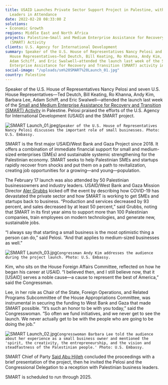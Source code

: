```yaml
---
title: USAID Launches Private Sector Support Project in Palestine, with Congressional
  Leaders in Attendance
date: 2022-02-28 08:33:00 Z
solutions:
- Economic Growth
regions: Middle East and North Africa
projects: Palestine—Small and Medium Enterprise Assistance for Recovery and Transition
  (SMART) Activity
clients: U.S. Agency for International Development
summary: Speaker of the U.S. House of Representatives Nancy Pelosi and seven U.S.
  House Representatives—Ted Deutch, Bill Keating, Ro Khanna, Andy Kim, Barbara Lee,
  Adam Schiff, and Eric Swalwell—attended the launch last week of the Small and Medium
  Enterprise Assistance for Recovery and Transition (SMART) activity in Palestine.
social-image: "/uploads/sm%20SMART%20Launch_01.jpg"
country: Palestine
---
```


Speaker of the U.S. House of Representatives Nancy Pelosi and seven U.S. House Representatives—Ted Deutch, Bill Keating, Ro Khanna, Andy Kim, Barbara Lee, Adam Schiff, and Eric Swalwell—attended the launch last week of the [Small and Medium Enterprise Assistance for Recovery and Transition (SMART) Activity](https://www.dai.com/our-work/projects/palestine-small-and-medium-enterprise-assistance-for-recovery-and-transition-smart-activity) in Palestine. Pelosi praised the efforts of the U.S. Agency for International Development (USAID) and the SMART project. 

![SMART Launch_01.jpeg](/uploads/SMART%20Launch_01.jpeg)`Speaker of the U.S. House of Representatives Nancy Pelosi discusses the important role of small businesses. Photo: U.S. Embassy.`

SMART is the first major USAID/West Bank and Gaza Project since 2018. It offers a combination of immediate financial support for small and medium-sized enterprises (SMEs) and sustainable systemic strengthening for the Palestinian economy. SMART seeks to help Palestinian SMEs and startups rapidly recover from shocks and put them on a path to revitalization, creating job opportunities for a growing—and young—population.

The February 17 launch was also attended by 50 Palestinian businessowners and industry leaders. USAID/West Bank and Gaza Mission Director [Aler Grubbs](https://www.usaid.gov/who-we-are/organization/aler-grubbs) kicked off the event by describing how COVID-19 has devastated the private sector and how SMART is working to get SMEs and startups back to business. 
“Production and services decreased by 93 percent, and sales decreased by at least 50 percent,” said Grubbs, noting that SMART in its first year aims to support more than 100 Palestinian companies, train employees on modern technologies, and generate new, sustainable jobs. 

“I always say that starting a small business is the most optimistic thing a person can do,” said Pelosi. “And that applies to medium-sized businesses as well.” 

![SMART Launch_03.jpg](/uploads/SMART%20Launch_03.jpg)`Congressman Andy Kim addresses the audience during the project launch. Photo: U.S. Embassy.`

Kim, who sits on the House Foreign Affairs Committee, reflected on how he began his career at USAID. “I believed then, and I still believe now, that it [USAID] serves a noble cause—a cause to represent the best of America,” said the Congressman. 

Lee, in her role as Chair of the State, Foreign Operations, and Related Programs Subcommittee of the House Appropriations Committee, was instrumental in securing the funding to West Bank and Gaza that made SMART possible. “It’s such an honor to be with you today,” said the Congresswoman. “So often we fund initiatives, and we never get to see the launch. We never actually get to be with the people who are going to be doing the job.”

![SMART Launch_02.jpg](/uploads/SMART%20Launch_02.jpg)`Congresswoman Barbara Lee told the audience about her experience as a small business owner and mentioned the 'spirit, the creativity, the entrepreneurship, and the vision and steadfastness of the Palestinian people.' Photo: U.S. Embassy.`

SMART Chief of Party [Said Abu Hijleh](https://www.dai.com/who-we-are/our-team/said-abu-hijleh) concluded the proceedings with a brief presentation of the project, then he invited the Pelosi and the Congressional Delegation to a reception with Palestinian business leaders. 

SMART is scheduled to run through 2025.